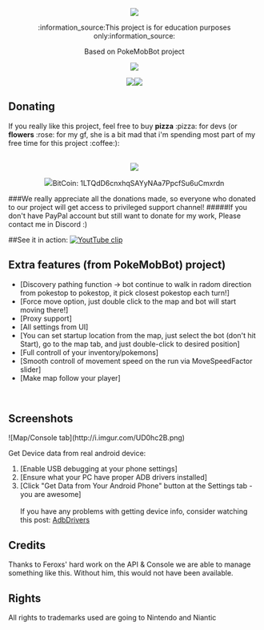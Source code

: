 <p align="center"><a href="https://github.com/Lunat1q/Catchem-PoGo/wiki"><img src="https://i.imgur.com/wittUbf.png" /></a></p>
<p align="center">:information_source:This project is for education purposes only:information_source:</p>
<p align="center">Based on PokeMobBot project</p>
</p>

<p align="center"><a href="https://discord.gg/pPwxX8Q"><img src="https://discordapp.com/api/guilds/212977806819196938/widget.png?style=banner2"/></a></p>
<p align="center"><img src="https://img.shields.io/github/downloads/Lunat1q/Catchem-PoGo/total.svg"/><a href="https://github.com/Lunat1q/Catchem-PoGo/releases/latest"><img src="https://img.shields.io/github/downloads/Lunat1q/Catchem-PoGo/latest/total.svg"/></a></p>
 
<h2>Donating</h2>
If you really like this project, feel free to buy <b>pizza</b> :pizza: for devs (or <b>flowers</b> :rose: for my gf, she is a bit mad that i'm spending most part of my free time for this project :coffee:):<br/><br/>
<p align="center"><a href="https://www.paypal.com/cgi-bin/webscr?cmd=_s-xclick&hosted_button_id=RFAU4PYCAAGML"><img src="https://www.paypalobjects.com/en_US/GB/i/btn/btn_donateCC_LG.gif"/></a></p>
<p align="center"><img src="https://upload.wikimedia.org/wikipedia/commons/thumb/4/46/Bitcoin.svg/64px-Bitcoin.svg.png"/>BitCoin: 1LTQdD6cnxhqSAYyNAa7PpcfSu6uCmxrdn</p>
###We really appreciate all the donations made, so everyone who donated to our project will get access to privileged support channel!
#####If you don't have PayPal account but still want to donate for my work, Please contact me in Discord :)

##See it in action:
[![YoutTube clip](http://i.imgur.com/A3vzydu.png)](https://youtu.be/Wmn0zFeIRRM)

<h2>Extra features (from PokeMobBot) project)</h2>

 - [Discovery pathing function -> bot continue to walk in radom direction from pokestop to pokestop, it pick closest pokestop each turn!]
 - [Force move option, just double click to the map and bot will start moving there!]
 - [Proxy support]
 - [All settings from UI]
 - [You can set startup location from the map, just select the bot (don't hit Start), go to the map tab, and just double-click to desired position]
 - [Full controll of your inventory/pokemons]
 - [Smooth controll of movement speed on the run via MoveSpeedFactor slider]
 - [Make map follow your player]

<br/>
<h2>Screenshots</h2>
![Map/Console tab](http://i.imgur.com/UD0hc2B.png)<br/>

 
Get Device data from real android device:
 1. [Enable USB debugging at your phone settings]
 2. [Ensure what your PC have proper ADB drivers installed]
 3. [Click "Get Data from Your Android Phone" button at the Settings tab - you are awesome]
 <br/><br/>
If you have any problems with getting device info, consider watching this post: [AdbDrivers](http://forum.xda-developers.com/showthread.php?p=48915118#post48915118)

<h2>Credits</h2>
Thanks to Feroxs' hard work on the API & Console we are able to manage something like this.
Without him, this would not have been available.
 
 
 <h2>Rights</h2>
 All rights to trademarks used are going to Nintendo and Niantic 


